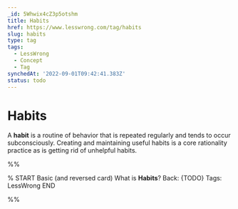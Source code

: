 ```yaml
---
_id: 5Whwix4cZ3p5otshm
title: Habits
href: https://www.lesswrong.com/tag/habits
slug: habits
type: tag
tags:
  - LessWrong
  - Concept
  - Tag
synchedAt: '2022-09-01T09:42:41.383Z'
status: todo
---
```


# Habits

A **habit** is a routine of behavior that is repeated regularly and tends to occur subconsciously. Creating and maintaining useful habits is a core rationality practice as is getting rid of unhelpful habits.


%%

% START
Basic (and reversed card)
What is **Habits**?
Back: {TODO}
Tags: LessWrong
END

%%
	
